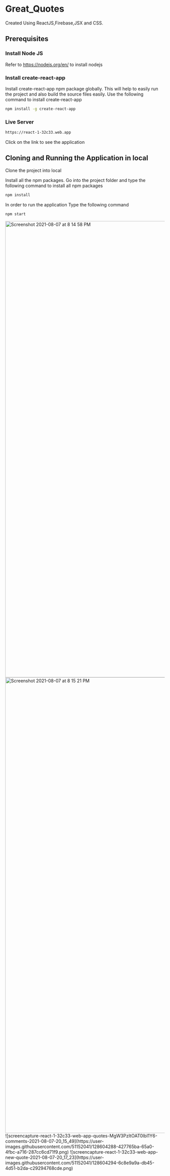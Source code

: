 # Great_Quotes
Created Using ReactJS,Firebase,JSX and CSS.



## Prerequisites

### Install Node JS ###
Refer to <https://nodejs.org/en/> to install nodejs

### Install create-react-app ###
Install create-react-app npm package globally. This will help to easily run the project and also build the source files easily. Use the following command to install create-react-app

```bash
npm install -g create-react-app
```

### Live Server ###

```bash
https://react-1-32c33.web.app
```


Click on the link to see the application

## Cloning and Running the Application in local ##
Clone the project into local

Install all the npm packages. Go into the project folder and type the following command to install all npm packages

```bash
npm install
```
In order to run the application Type the following command

```bash
npm start
```
<img width="1436" alt="Screenshot 2021-08-07 at 8 14 58 PM" src="https://user-images.githubusercontent.com/51152041/128604275-7b43fbb9-eda0-4a1f-a530-588d1bcfcf94.png">
<img width="1434" alt="Screenshot 2021-08-07 at 8 15 21 PM" src="https://user-images.githubusercontent.com/51152041/128604281-ade7ab34-881e-4590-92e5-753f8ca98594.png">
![screencapture-react-1-32c33-web-app-quotes-MgW3PzItOAT0Ibl1Y6-comments-2021-08-07-20_15_49](https://user-images.githubusercontent.com/51152041/128604288-427765ba-65a0-4fbc-a716-287cc6cd71f9.png)
![screencapture-react-1-32c33-web-app-new-quote-2021-08-07-20_17_23](https://user-images.githubusercontent.com/51152041/128604294-6c8e9a9a-db45-4d51-b2da-c29294768cde.png)



